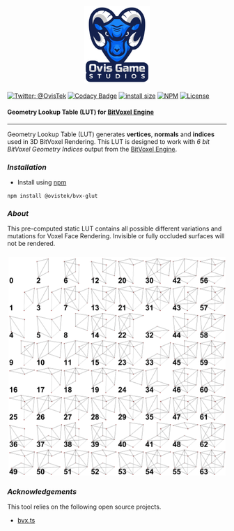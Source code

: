 <h3 align="center">
  <img src="graphics/icon.png?raw=true" alt="OvisTek Logo" width="150">
</h3>

[![Twitter: @OvisTek](https://img.shields.io/badge/contact-OvisTek-blue.svg?style=flat)](https://twitter.com/OvisTek)
[![Codacy Badge](https://app.codacy.com/project/badge/Grade/3c4ac51092194bd196a82668df0e2c72)](https://www.codacy.com/gh/OvisTek/bvx-glut/dashboard?utm_source=github.com&utm_medium=referral&utm_content=OvisTek/bvx-glut&utm_campaign=Badge_Grade)
[![install size](https://packagephobia.com/badge?p=@ovistek/bvx-glut)](https://packagephobia.com/result?p=@ovistek/bvx-glut)
[![NPM](https://img.shields.io/npm/v/@ovistek/bvx-glut)](https://www.npmjs.com/package/@ovistek/bvx-glut)
[![License](https://img.shields.io/badge/license-MIT-orange.svg?style=flat)](LICENSE)

#### **Geometry Lookup Table (LUT) for [BitVoxel Engine](https://github.com/OvisTek/bvx.ts)**

* * *

Geometry Lookup Table (LUT) generates **vertices**, **normals** and **indices** used in 3D BitVoxel Rendering. This LUT is designed to work with _6 bit BitVoxel Geometry Indices_ output from the [BitVoxel Engine](https://github.com/OvisTek/bvx.ts).

### _**Installation**_

-   Install using [npm](https://www.npmjs.com/package/@ovistek/bvx-glut)

```console
npm install @ovistek/bvx-glut
```

### _**About**_

This pre-computed static LUT contains all possible different variations and mutations for Voxel Face Rendering. Invisible or fully occluded surfaces will not be rendered.

<h3 align="center">
  <img src="graphics/lut.png?raw=true" alt="BitVoxel LUT Image" width="500">
</h3>

### _**Acknowledgements**_

This tool relies on the following open source projects.

-   [bvx.ts](https://github.com/OvisTek/bvx.ts)
